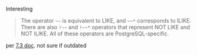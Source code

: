 Interesting
> The operator `~~` is equivalent to LIKE, and `~~*` corresponds to ILIKE. There are also `!~~` and `!~~*` operators that represent NOT LIKE and NOT ILIKE. All of these operators are PostgreSQL-specific.  

per [7.3 doc](https://www.postgresql.org/docs/7.3/functions-matching.html). not sure if outdated

